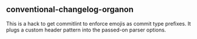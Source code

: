 ## conventional-changelog-organon

This is a hack to get commitlint to enforce emojis as commit type prefixes.
It plugs a custom header pattern into the passed-on parser options.
